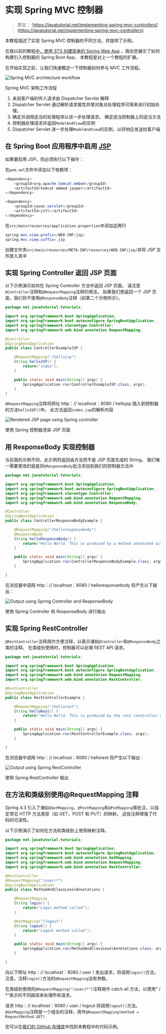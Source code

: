 # 实现 Spring MVC 控制器

> 原文： [https://javatutorial.net/implementing-spring-mvc-controllers](https://javatutorial.net/implementing-spring-mvc-controllers)

本教程描述了实现 Spring MVC 控制器的不同方法，并提供了示例。

在我以前的教程[中，使用 STS 创建简单的 Spring Web App](https://javatutorial.net/spring-web-app-sts) ，我向您展示了如何构建引入控制器的 Spring Boot App。 本教程是对上一个教程的扩展。

在开始实现之前，让我们快速概述一下控制器如何参与 MVC 工作流程。

![Spring MVC architecture workflow](img/8805b0798732fff068dcb2d8db411870.jpg)

Spring MVC 架构工作流程

1.  来自客户端的传入请求由 Dispatcher Servlet 解释
2.  Dispatcher Servlet 通过解析请求属性并使对象对处理程序可用来进行初始处理。
3.  确定并调用适当的处理程序以进一步处理请求。 确定适当控制器上的适当方法
4.  控制器处理请求并返回`ModelAndView`的实例
5.  Dispatcher Servlet 进一步处理`ModelAndView`的实例，以将响应发送给客户端

## 在 Spring Boot 应用程序中启用 [JSP](https://javatutorial.net/java-jsp-example)

如果要启用 JSP，则必须执行以下操作：

在`pom.xml`文件中添加以下依赖项：

```java
<dependency>
	<groupId>org.apache.tomcat.embed</groupId>
	<artifactId>tomcat-embed-jasper</artifactId>
</dependency>

<dependency>
	<groupId>javax.servlet</groupId>
	<artifactId>jstl</artifactId>
</dependency>
```

在`src/main/resources/application.properties`中添加这两行

```java
spring.mvc.view.prefix=/WEB-INF/jsp/
spring.mvc.view.suffix=.jsp
```

创建文件夹`src/main/resources/META-INF/resources/WEB-INF/jsp/`并将 JSP 文件放入其中

## 实现 Spring Controller 返回 JSP 页面

以下示例演示如何在 Spring Controller 方法中返回 JSP 页面。 请注意`@Controller`注释和`@RequestMapping`注释的用法。 如果我们想返回一个 JSP 页面，我们将不使用`@ResponseBody`注释（如第二个示例所示）。

```java
package net.javatutorial.tutorials;

import org.springframework.boot.SpringApplication;
import org.springframework.boot.autoconfigure.SpringBootApplication;
import org.springframework.stereotype.Controller;
import org.springframework.web.bind.annotation.RequestMapping;

@Controller
@SpringBootApplication
public class ControllerExampleJSP {

	@RequestMapping("/hellojsp")
	String helloJSP() {
		return("index");
	}

	public static void main(String[] args) {
		SpringApplication.run(ControllerExampleJSP.class, args);
	}
}
```

`@RequestMapping`注释将网址 http：// localhost：8080 / hellojsp 插入到控制器的方法`helloJSP()`中。 此方法返回`index.jsp`的解析内容

![Rendered JSP page using Spring controller](img/0bc963468dda0ec04620615cbdf2a0bd.jpg)

使用 Spring 控制器渲染 JSP 页面

## 用 ResponseBody 实现控制器

与前面的示例不同，此示例将返回由方法而不是 JSP 页面生成的 String。 我们唯一需要更改的就是将`@ResponseBody`批注添加到我们的控制器方法中

```java
package net.javatutorial.tutorials;

import org.springframework.boot.SpringApplication;
import org.springframework.boot.autoconfigure.SpringBootApplication;
import org.springframework.stereotype.Controller;
import org.springframework.web.bind.annotation.RequestMapping;
import org.springframework.web.bind.annotation.ResponseBody;

@Controller
@SpringBootApplication
public class ControllerResponseBodyExample {

	@RequestMapping("/helloresponsebody")
	@ResponseBody
	String helloResponseBody() {
		return("Hello World. This is produced by a method annotated with ResponseBody");
	}

	public static void main(String[] args) {
		SpringApplication.run(ControllerResponseBodyExample.class, args);
	}

}
```

在浏览器中调用 http：// localhost：8080 / helloresponsebody 将产生以下输出：

![Output using Spring Controller and ResponseBody](img/72d388f7f9e19a4eef194d82e3af63fd.jpg)

使用 Spring Controller 和 ResponseBody 进行输出

## 实现 Spring RestController

`@RestController`注释用作方便注释，以表示诸如`@Controller`和`@ResponseBody`之类的注释。 在类级别使用时，控制器可以处理 REST API 请求。

```java
package net.javatutorial.tutorials;

import org.springframework.boot.SpringApplication;
import org.springframework.boot.autoconfigure.SpringBootApplication;
import org.springframework.web.bind.annotation.RequestMapping;
import org.springframework.web.bind.annotation.RestController;

@RestController
@SpringBootApplication
public class RestControllerExample {

	@RequestMapping("/hellorest")
	String helloRest() {
		return("Hello World. This is produced by the rest conntroller method");
	}

	public static void main(String[] args) {
		SpringApplication.run(RestControllerExample.class, args);
	}

}

```

在浏览器中调用 http：// localhost：8080 / hellorest 将产生以下输出：

![Output using Spring RestController](img/9852bd43729d0e2f6d7f1e1e1bbe7ec6.jpg)

使用 Spring RestController 输出

## 在方法和类级别使用@RequestMapping 注释

Spring 4.3 引入了诸如`@GetMapping`，`@PostMapping`和`@PutMapping`等批注，以指定常见 HTTP 方法类型（如 GET，POST 和 PUT）的映射。 这些注释增强了代码的可读性。

以下示例演示了如何在方法和类级别上使用映射注释。

```java
package net.javatutorial.tutorials;

import org.springframework.boot.SpringApplication;
import org.springframework.boot.autoconfigure.SpringBootApplication;
import org.springframework.web.bind.annotation.GetMapping;
import org.springframework.web.bind.annotation.RequestMapping;
import org.springframework.web.bind.annotation.RestController;

@RestController
@RequestMapping("/user/*")
@SpringBootApplication
public class MethodAndClassLevelAnnotations {

	@RequestMapping
	String login() {
		return("Login method called");
	}

	@GetMapping("/logout")
	String logout() {
		return("Logout method called");
	}

	public static void main(String[] args) {
		SpringApplication.run(MethodAndClassLevelAnnotations.class, args);
	}

}

```

向以下网址 http：// localhost：8080 / user / 发出请求，将调用`login()`方法。 注意，注释`login()`方法的`@RequestMapping`没有参数。

在类级别使用的`@RequestMapping("/user/*")`注释用作 catch all 方法，以使用“ / *”表示的不同路径来处理所有请求。

请求 http：// localhost：8080 / user / logout 将调用`logout()`方法。 `@GetMapping`注释是一个组合的注释，用作`@RequestMapping(method = RequestMethod.GET)`

您可以在[我们的 GitHub 存储库](https://github.com/JavaTutorialNetwork/Tutorials/tree/master/SpringImplementingControllers)中找到本教程中的代码示例。